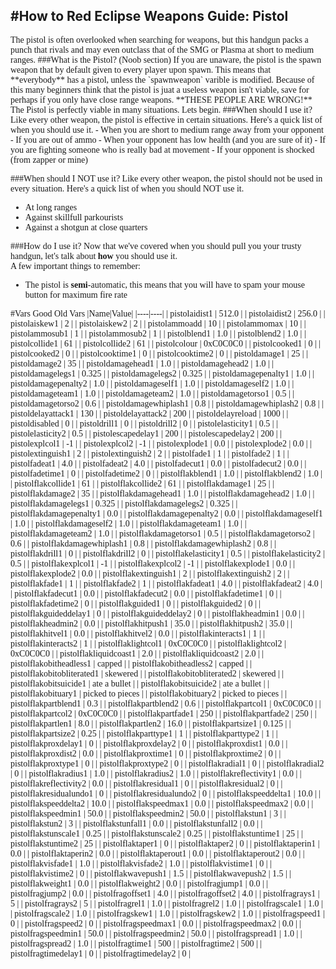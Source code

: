 #How to Red Eclipse Weapons Guide: Pistol
----
<span style='font-family:verdana;'>
The pistol is often overlooked when searching for weapons, but this handgun packs a punch that rivals and may even outclass that of the SMG or Plasma at short to medium ranges.
###What is the Pistol? (Noob section)
<span style='font-family:verdana;'>
If you are unaware, the pistol is the spawn weapon that by default given to every player upon spawn. This means that **everybody** has a pistol, unless the `spawnweapon` varible is modified. Because of this many beginners think that the pistol is juat a useless weapon isn't viable, save for perhaps if you only have close range weapons. **THESE PEOPLE ARE WRONG!** The Pistol is perfectly viable in many situations. Lets begin.  
###When should I use it?
Like every other weapon, the pistol is effective in certain situations. Here's a quick list of when you should use it.  
- When you are short to medium range away from your opponent
- If you are out of ammo
- When your opponent has low health (and you are sure of it)
- If you are fighting someone who is really bad at movement
- If your opponent is shocked (from zapper or mine)

###When should I NOT use it?
Like every other weapon, the pistol should not be used in every situation. Here's a quick list of when you should NOT use it.  
- At long ranges
- Against skillfull parkourists
- Against a shotgun at close quarters



###How do I use it?
Now that we've covered when you should pull you your trusty handgun, let's talk about **how** you should use it.  
A few important things to remember:
- The pistol is **semi**-automatic, this means that you will have to spam your mouse button for maximum fire rate

#Vars Good Old Vars
|Name|Value|
|----|----|
| pistolaidist1              | 512.0            |
| pistolaidist2              | 256.0            |
| pistolaiskew1              | 2                |
| pistolaiskew2              | 2                |
| pistolammoadd              | 10               |
| pistolammomax              | 10               |
| pistolammosub1             | 1                |
| pistolammosub2             | 1                |
| pistolblend1               | 1.0              |
| pistolblend2               | 1.0              |
| pistolcollide1             | 61               |
| pistolcollide2             | 61               |
| pistolcolour               | 0xC0C0C0         |
| pistolcooked1              | 0                |
| pistolcooked2              | 0                |
| pistolcooktime1            | 0                |
| pistolcooktime2            | 0                |
| pistoldamage1              | 25               |
| pistoldamage2              | 35               |
| pistoldamagehead1          | 1.0              |
| pistoldamagehead2          | 1.0              |
| pistoldamagelegs1          | 0.325            |
| pistoldamagelegs2          | 0.325            |
| pistoldamagepenalty1       | 1.0              |
| pistoldamagepenalty2       | 1.0              |
| pistoldamageself1          | 1.0              |
| pistoldamageself2          | 1.0              |
| pistoldamageteam1          | 1.0              |
| pistoldamageteam2          | 1.0              |
| pistoldamagetorso1         | 0.5              |
| pistoldamagetorso2         | 0.6              |
| pistoldamagewhiplash1      | 0.8              |
| pistoldamagewhiplash2      | 0.8              |
| pistoldelayattack1         | 130              |
| pistoldelayattack2         | 200              |
| pistoldelayreload          | 1000             |
| pistoldisabled             | 0                |
| pistoldrill1               | 0                |
| pistoldrill2               | 0                |
| pistolelasticity1          | 0.5              |
| pistolelasticity2          | 0.5              |
| pistolescapedelay1         | 200              |
| pistolescapedelay2         | 200              |
| pistolexplcol1             | -1               |
| pistolexplcol2             | -1               |
| pistolexplode1             | 0.0              |
| pistolexplode2             | 0.0              |
| pistolextinguish1          | 2                |
| pistolextinguish2          | 2                |
| pistolfade1                | 1                |
| pistolfade2                | 1                |
| pistolfadeat1              | 4.0              |
| pistolfadeat2              | 4.0              |
| pistolfadecut1             | 0.0              |
| pistolfadecut2             | 0.0              |
| pistolfadetime1            | 0                |
| pistolfadetime2            | 0                |
| pistolflakblend1           | 1.0              |
| pistolflakblend2           | 1.0              |
| pistolflakcollide1         | 61               |
| pistolflakcollide2         | 61               |
| pistolflakdamage1          | 25               |
| pistolflakdamage2          | 35               |
| pistolflakdamagehead1      | 1.0              |
| pistolflakdamagehead2      | 1.0              |
| pistolflakdamagelegs1      | 0.325            |
| pistolflakdamagelegs2      | 0.325            |
| pistolflakdamagepenalty1   | 0.0              |
| pistolflakdamagepenalty2   | 0.0              |
| pistolflakdamageself1      | 1.0              |
| pistolflakdamageself2      | 1.0              |
| pistolflakdamageteam1      | 1.0              |
| pistolflakdamageteam2      | 1.0              |
| pistolflakdamagetorso1     | 0.5              |
| pistolflakdamagetorso2     | 0.6              |
| pistolflakdamagewhiplash1  | 0.8              |
| pistolflakdamagewhiplash2  | 0.8              |
| pistolflakdrill1           | 0                |
| pistolflakdrill2           | 0                |
| pistolflakelasticity1      | 0.5              |
| pistolflakelasticity2      | 0.5              |
| pistolflakexplcol1         | -1               |
| pistolflakexplcol2         | -1               |
| pistolflakexplode1         | 0.0              |
| pistolflakexplode2         | 0.0              |
| pistolflakextinguish1      | 2                |
| pistolflakextinguish2      | 2                |
| pistolflakfade1            | 1                |
| pistolflakfade2            | 1                |
| pistolflakfadeat1          | 4.0              |
| pistolflakfadeat2          | 4.0              |
| pistolflakfadecut1         | 0.0              |
| pistolflakfadecut2         | 0.0              |
| pistolflakfadetime1        | 0                |
| pistolflakfadetime2        | 0                |
| pistolflakguided1          | 0                |
| pistolflakguided2          | 0                |
| pistolflakguideddelay1     | 0                |
| pistolflakguideddelay2     | 0                |
| pistolflakheadmin1         | 0.0              |
| pistolflakheadmin2         | 0.0              |
| pistolflakhitpush1         | 35.0             |
| pistolflakhitpush2         | 35.0             |
| pistolflakhitvel1          | 0.0              |
| pistolflakhitvel2          | 0.0              |
| pistolflakinteracts1       | 1                |
| pistolflakinteracts2       | 1                |
| pistolflaklightcol1        | 0xC0C0C0         |
| pistolflaklightcol2        | 0xC0C0C0         |
| pistolflakliquidcoast1     | 2.0              |
| pistolflakliquidcoast2     | 2.0              |
| pistolflakobitheadless1    | capped           |
| pistolflakobitheadless2    | capped           |
| pistolflakobitobliterated1 | skewered         |
| pistolflakobitobliterated2 | skewered         |
| pistolflakobitsuicide1     | ate a bullet     |
| pistolflakobitsuicide2     | ate a bullet     |
| pistolflakobituary1        | picked to pieces |
| pistolflakobituary2        | picked to pieces |
| pistolflakpartblend1       | 0.3              |
| pistolflakpartblend2       | 0.6              |
| pistolflakpartcol1         | 0xC0C0C0         |
| pistolflakpartcol2         | 0xC0C0C0         |
| pistolflakpartfade1        | 250              |
| pistolflakpartfade2        | 250              |
| pistolflakpartlen1         | 8.0              |
| pistolflakpartlen2         | 16.0             |
| pistolflakpartsize1        | 0.125            |
| pistolflakpartsize2        | 0.25             |
| pistolflakparttype1        | 1                |
| pistolflakparttype2        | 1                |
| pistolflakproxdelay1       | 0                |
| pistolflakproxdelay2       | 0                |
| pistolflakproxdist1        | 0.0              |
| pistolflakproxdist2        | 0.0              |
| pistolflakproxtime1        | 0                |
| pistolflakproxtime2        | 0                |
| pistolflakproxtype1        | 0                |
| pistolflakproxtype2        | 0                |
| pistolflakradial1          | 0                |
| pistolflakradial2          | 0                |
| pistolflakradius1          | 1.0              |
| pistolflakradius2          | 1.0              |
| pistolflakreflectivity1    | 0.0              |
| pistolflakreflectivity2    | 0.0              |
| pistolflakresidual1        | 0                |
| pistolflakresidual2        | 0                |
| pistolflakresidualundo1    | 0                |
| pistolflakresidualundo2    | 0                |
| pistolflakspeeddelta1      | 10.0             |
| pistolflakspeeddelta2      | 10.0             |
| pistolflakspeedmax1        | 0.0              |
| pistolflakspeedmax2        | 0.0              |
| pistolflakspeedmin1        | 50.0             |
| pistolflakspeedmin2        | 50.0             |
| pistolflakstun1            | 3                |
| pistolflakstun2            | 3                |
| pistolflakstunfall1        | 0.0              |
| pistolflakstunfall2        | 0.0              |
| pistolflakstunscale1       | 0.25             |
| pistolflakstunscale2       | 0.25             |
| pistolflakstuntime1        | 25               |
| pistolflakstuntime2        | 25               |
| pistolflaktaper1           | 0                |
| pistolflaktaper2           | 0                |
| pistolflaktaperin1         | 0.0              |
| pistolflaktaperin2         | 0.0              |
| pistolflaktaperout1        | 0.0              |
| pistolflaktaperout2        | 0.0              |
| pistolflakvisfade1         | 1.0              |
| pistolflakvisfade2         | 1.0              |
| pistolflakvistime1         | 0                |
| pistolflakvistime2         | 0                |
| pistolflakwavepush1        | 1.5              |
| pistolflakwavepush2        | 1.5              |
| pistolflakweight1          | 0.0              |
| pistolflakweight2          | 0.0              |
| pistolfragjump1            | 0.0              |
| pistolfragjump2            | 0.0              |
| pistolfragoffset1          | 4.0              |
| pistolfragoffset2          | 4.0              |
| pistolfragrays1            | 5                |
| pistolfragrays2            | 5                |
| pistolfragrel1             | 1.0              |
| pistolfragrel2             | 1.0              |
| pistolfragscale1           | 1.0              |
| pistolfragscale2           | 1.0              |
| pistolfragskew1            | 1.0              |
| pistolfragskew2            | 1.0              |
| pistolfragspeed1           | 0                |
| pistolfragspeed2           | 0                |
| pistolfragspeedmax1        | 0.0              |
| pistolfragspeedmax2        | 0.0              |
| pistolfragspeedmin1        | 50.0             |
| pistolfragspeedmin2        | 50.0             |
| pistolfragspread1          | 1.0              |
| pistolfragspread2          | 1.0              |
| pistolfragtime1            | 500              |
| pistolfragtime2            | 500              |
| pistolfragtimedelay1       | 0                |
| pistolfragtimedelay2       | 0                |
